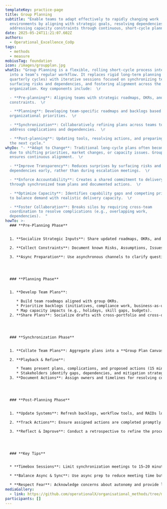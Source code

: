 ```yaml
---
templateKey: practice-page
title: Group Planning
subtitle: "Enable teams to adapt effectively to rapidly changing work
  environments by aligning with strategic goals, resolving dependencies, and
  addressing capacity constraints through continuous, short-cycle planning.  "
date: 2025-05-24T11:21:07.602Z
authors:
  - Operational_Excellence_CoOp
tags:
  - methods
  - measure
mobiusTag: foundation
icon: /images/groupplan.jpg
whatIs: "Group Planning is a flexible, rolling short-cycle process integrated
  into a team’s regular workflow. It replaces rigid long-term planning (e.g.,
  quarterly cycles) with iterative sessions focused on synchronizing team plans,
  surfacing risks and dependencies, and fostering alignment across the
  organization. Key components include:  \r

  - **Pre-planning**: Aligning teams with strategic roadmaps, OKRs, and known
  constraints.  \r

  - **Planning**: Developing team-specific roadmaps and backlogs based on
  organizational priorities.  \r

  - **Synchronization**: Collaboratively refining plans across teams to
  address complications and dependencies.  \r

  - **Post-planning**: Updating tools, resolving actions, and preparing for
  the next cycle."
whyDo: "- **Adapt to Change**: Traditional long-cycle plans often become invalid
  due to shifting priorities, market changes, or capacity issues. Group Planning
  ensures continuous alignment.  \r

  - **Improve Transparency**: Reduces surprises by surfacing risks and
  dependencies early, rather than during escalation meetings.  \r

  - **Enforce Accountability**: Creates a shared commitment to delivery
  through synchronized team plans and documented actions.  \r

  - **Optimize Capacity**: Identifies capability gaps and competing priorities
  to balance demand with realistic delivery capacity.  \r

  - **Foster Collaboration**: Breaks silos by requiring cross-team
  coordination to resolve complications (e.g., overlapping work,
  dependencies).  "
howTo: >-
  ### **Pre-Planning Phase**


  1. **Socialize Strategic Inputs**: Share updated roadmaps, OKRs, and prioritized backlogs with all teams.  

  2. **Collect Constraints**: Document known Risks, Assumptions, Issues, Dependencies, and Constraints (RAIDs), capacity limits, and unfinished work.  

  3. **Async Preparation**: Use asynchronous channels to clarify questions and ensure readiness.  




  ### **Planning Phase**


  1. **Develop Team Plans**:  

     * Build team roadmaps aligned with group OKRs.  
     * Prioritize backlogs (initiatives, compliance work, business-as-usual tasks).  
     * Map capacity impacts (e.g., holidays, skill gaps, budgets).  
  2. **Share Plans**: Socialize drafts with cross-portfolio and cross-organizational stakeholders for feedback.  




  ### **Synchronization Phase**


  1. **Collate Team Plans**: Aggregate plans into a **Group Plan Canvas** (Now, Next, Later sections).  

  2. **Playback & Refine**:  

     * Teams present plans, complications, and proposed actions (15 minutes per team).  
     * Stakeholders identify gaps, dependencies, and mitigation strategies (20 minutes per team).  
  3. **Document Actions**: Assign owners and timelines for resolving complications.  




  ### **Post-Planning Phase**


  1. **Update Systems**: Refresh backlogs, workflow tools, and RAIDs logs.  

  2. **Track Actions**: Ensure assigned actions are completed promptly.  

  3. **Reflect & Improve**: Conduct a retrospective to refine the process for future cycles.  




  ### **Key Tips**


  * **Timebox Sessions**: Limit synchronization meetings to 15–20 minutes per team.  

  * **Balance Async & Sync**: Use async prep to reduce meeting time but ensure live collaboration for critical decisions.  

  * **Respect Fear**: Acknowledge concerns about autonomy and provide leadership reassurance upfront.
mediaGallery:
  - link: https://github.com/operationalX/organisational_methods/tree/main
participants: []
---
```

